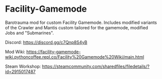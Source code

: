 # Facility-Gamemode
Barotrauma mod for custom Facility Gamemode. Includes modified variants of the Crawler and Mantis custom tailored for the gamemode, modified Jobs and "Submarines".

Discord: https://discord.gg/c7Qnp8S4yB

Mod Wiki: https://facility-gamemode-wiki.pythoncoffee.repl.co/Facility%20Gamemode%20Wiki/main.html

Steam Workshop: https://steamcommunity.com/sharedfiles/filedetails/?id=2915017487
